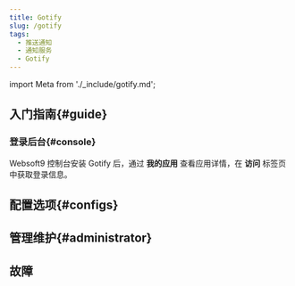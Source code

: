 ```yaml
---
title: Gotify
slug: /gotify
tags:
  - 推送通知
  - 通知服务
  - Gotify
---
```


import Meta from './_include/gotify.md';

<Meta name="meta" />

## 入门指南{#guide}

### 登录后台{#console}

Websoft9 控制台安装 Gotify 后，通过 **我的应用** 查看应用详情，在 **访问** 标签页中获取登录信息。  

## 配置选项{#configs}

## 管理维护{#administrator}

## 故障